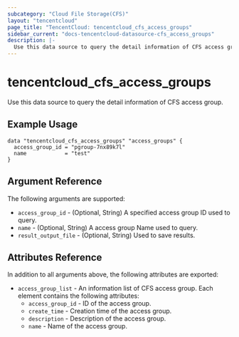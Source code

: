 ```yaml
---
subcategory: "Cloud File Storage(CFS)"
layout: "tencentcloud"
page_title: "TencentCloud: tencentcloud_cfs_access_groups"
sidebar_current: "docs-tencentcloud-datasource-cfs_access_groups"
description: |-
  Use this data source to query the detail information of CFS access group.
---
```


# tencentcloud_cfs_access_groups

Use this data source to query the detail information of CFS access group.

## Example Usage

```hcl
data "tencentcloud_cfs_access_groups" "access_groups" {
  access_group_id = "pgroup-7nx89k7l"
  name            = "test"
}
```

## Argument Reference

The following arguments are supported:

* `access_group_id` - (Optional, String) A specified access group ID used to query.
* `name` - (Optional, String) A access group Name used to query.
* `result_output_file` - (Optional, String) Used to save results.

## Attributes Reference

In addition to all arguments above, the following attributes are exported:

* `access_group_list` - An information list of CFS access group. Each element contains the following attributes:
  * `access_group_id` - ID of the access group.
  * `create_time` - Creation time of the access group.
  * `description` - Description of the access group.
  * `name` - Name of the access group.


